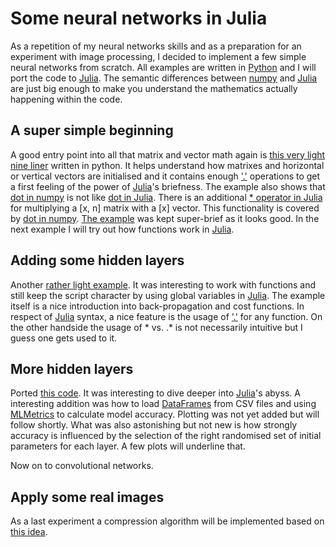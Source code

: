 # Some neural networks in Julia
As a repetition of my neural networks skills and as a preparation for an experiment with image processing, I decided to implement a few simple neural networks from scratch. All examples are written in [Python](https://www.python.org/) and I will port the code to [Julia](https://julialang.org/). The semantic differences between [numpy](http://www.numpy.org/) and [Julia](https://julialang.org/) are just big enough to make you understand the mathematics actually happening within the code.

## A super simple beginning
A good entry point into all that matrix and vector math again is [this very light nine liner](https://medium.com/technology-invention-and-more/how-to-build-a-simple-neural-network-in-9-lines-of-python-code-cc8f23647ca1) written in python. It helps understand how matrixes and horizontal or vertical vectors are initialised and it contains enough ['.'](https://docs.julialang.org/en/v1/manual/mathematical-operations/#man-dot-operators-1) operations to get a first feeling of the power of [Julia](https://julialang.org/)'s briefness. The example also shows that [dot in numpy](https://docs.scipy.org/doc/numpy/reference/generated/numpy.dot.html) is not like [dot in Julia](https://docs.julialang.org/en/v1/stdlib/LinearAlgebra/index.html#LinearAlgebra.dot). There is an additional [* operator in Julia](https://docs.julialang.org/en/v1/stdlib/LinearAlgebra/index.html#Base.:*-Tuple{AbstractArray{T,2}%20where%20T,AbstractArray{T,2}%20where%20T}) for multiplying a [x, n] matrix with a [x] vector. This functionality is covered by [dot in numpy](https://docs.scipy.org/doc/numpy/reference/generated/numpy.dot.html).
[The example](./supersimple.jl) was kept super-brief as it looks good. In the next example I will try out how functions work in [Julia](https://julialang.org/).

## Adding some hidden layers
Another [rather light example](https://towardsdatascience.com/how-to-build-your-own-neural-network-from-scratch-in-python-68998a08e4f6). It was interesting to work with functions and still keep the script character by using global variables in [Julia](https://julialang.org/). The example itself is a nice introduction into back-propagation and cost functions. In respect of [Julia](https://julialang.org/) syntax, a nice feature is the usage of ['.'](https://docs.julialang.org/en/v1/manual/mathematical-operations/#man-dot-operators-1) for any function. On the other handside the usage of * vs. .* is not necessarily intuitive but I guess one gets used to it.

## More hidden layers
Ported [this code](https://medium.freecodecamp.org/building-a-3-layer-neural-network-from-scratch-99239c4af5d3). It was interesting to dive deeper into [Julia](https://julialang.org/)'s abyss. A interesting addition was how to load [DataFrames](https://juliadata.github.io/DataFrames.jl/stable/index.html) from CSV files and using [MLMetrics](https://github.com/JuliaML/MLMetrics.jl) to calculate model accuracy. Plotting was not yet added but will follow shortly. What was also astonishing but not new is how strongly accuracy is influenced by the selection of the right randomised set of initial parameters for each layer. A few plots will underline that.

Now on to convolutional networks.

## Apply some real images
As a last experiment a compression algorithm will be implemented based on [this idea](https://hackernoon.com/using-ai-to-super-compress-images-5a948cf09489).

